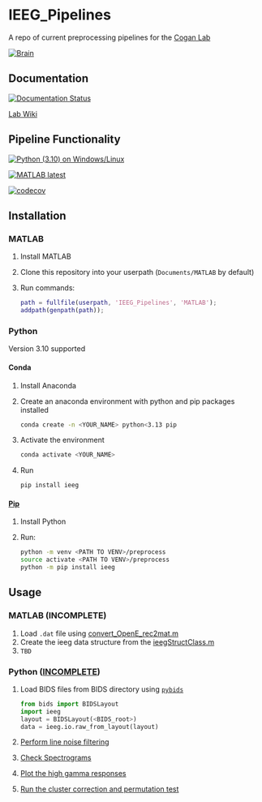 # IEEG_Pipelines

A repo of current preprocessing pipelines for the [Cogan Lab](https://www.coganlab.org/)

[![Brain](./docs/images/brain_rot.gif)](https://www.coganlab.org/)

## Documentation

[![Documentation Status](https://readthedocs.org/projects/ieeg-pipelines/badge/?version=latest)](https://ieeg-pipelines.readthedocs.io/en/latest/?badge=latest)

[Lab Wiki](https://coganlab.pages.oit.duke.edu/wiki//)

## Pipeline Functionality

[![Python (3.10) on Windows/Linux](https://github.com/coganlab/IEEG_Pipelines/actions/workflows/Python-CI.yml/badge.svg)](https://github.com/coganlab/IEEG_Pipelines/actions/workflows/Python-CI.yml)

[![MATLAB latest](https://github.com/coganlab/IEEG_Pipelines/actions/workflows/MATLAB-CI.yml/badge.svg)](https://github.com/coganlab/IEEG_Pipelines/actions/workflows/MATLAB-CI.yml)

[![codecov](https://codecov.io/gh/coganlab/IEEG_Pipelines/branch/main/graph/badge.svg?token=X4IAFGOBGN)](https://codecov.io/gh/coganlab/IEEG_Pipelines)

## Installation

### MATLAB

1. Install MATLAB
2. Clone this repository into your userpath (`Documents/MATLAB` by default)
3. Run commands:

    ```MATLAB
    path = fullfile(userpath, 'IEEG_Pipelines', 'MATLAB');
    addpath(genpath(path));
    ```

### Python

Version 3.10 supported

#### Conda

1. Install Anaconda
2. Create an anaconda environment with python and pip packages installed
    
     ```bash
     conda create -n <YOUR_NAME> python<3.13 pip
     ```
3. Activate the environment

    ```bash
    conda activate <YOUR_NAME>
    ```
   
4. Run

    ```bash
    pip install ieeg
    ```

#### [Pip](https://pypi.org/project/ieeg/)

1. Install Python
2. Run:

    ```bash
    python -m venv <PATH TO VENV>/preprocess
    source activate <PATH TO VENV>/preprocess
    python -m pip install ieeg
    ```
   
## Usage

### MATLAB (INCOMPLETE)

1. Load `.dat` file using [convert_OpenE_rec2mat.m](MATLAB/ieeg%20file%20reading/convert_OpenE_rec2mat.m)
2. Create the ieeg data structure from the [ieegStructClass.m](MATLAB/ieegClassDefinition/ieegStructClass.m)
3. `TBD`

### Python ([INCOMPLETE](https://github.com/orgs/coganlab/projects/7))

1. Load BIDS files from BIDS directory using [`pybids`](https://bids-standard.github.io/pybids/)
    
    ```python
    from bids import BIDSLayout
    import ieeg
    layout = BIDSLayout(<BIDS_root>)
    data = ieeg.io.raw_from_layout(layout)
    ```
2. [Perform line noise filtering](https://ieeg-pipelines.readthedocs.io/en/latest/auto_examples/plot_clean.html)

3. [Check Spectrograms](https://ieeg-pipelines.readthedocs.io/en/latest/auto_examples/plot_spectrograms.html)

4. [Plot the high gamma responses](https://ieeg-pipelines.readthedocs.io/en/latest/auto_examples/plot_HG.html)

5. [Run the cluster correction and permutation test](https://ieeg-pipelines.readthedocs.io/en/latest/auto_examples/plot_stats.html)
